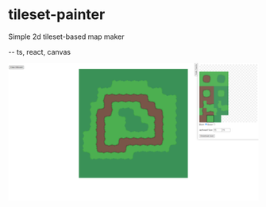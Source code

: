 # tileset-painter

Simple 2d tileset-based map maker

-- ts, react, canvas

![Preview Image](./preview.png)
